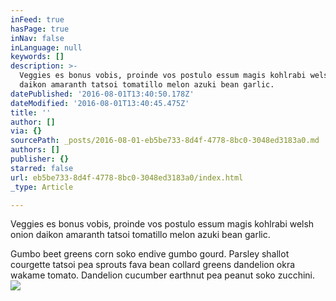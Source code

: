 ```yaml
---
inFeed: true
hasPage: true
inNav: false
inLanguage: null
keywords: []
description: >-
  Veggies es bonus vobis, proinde vos postulo essum magis kohlrabi welsh onion
  daikon amaranth tatsoi tomatillo melon azuki bean garlic.
datePublished: '2016-08-01T13:40:50.178Z'
dateModified: '2016-08-01T13:40:45.475Z'
title: ''
author: []
via: {}
sourcePath: _posts/2016-08-01-eb5be733-8d4f-4778-8bc0-3048ed3183a0.md
authors: []
publisher: {}
starred: false
url: eb5be733-8d4f-4778-8bc0-3048ed3183a0/index.html
_type: Article

---
```

Veggies es bonus vobis, proinde vos postulo essum magis kohlrabi welsh onion daikon amaranth tatsoi tomatillo melon azuki bean garlic.

Gumbo beet greens corn soko endive gumbo gourd. Parsley shallot courgette tatsoi pea sprouts fava bean collard greens dandelion okra wakame tomato. Dandelion cucumber earthnut pea peanut soko zucchini.
![](https://the-grid-user-content.s3-us-west-2.amazonaws.com/0432cbd7-9a0f-4022-a206-125ce3a9c3c1.jpg)